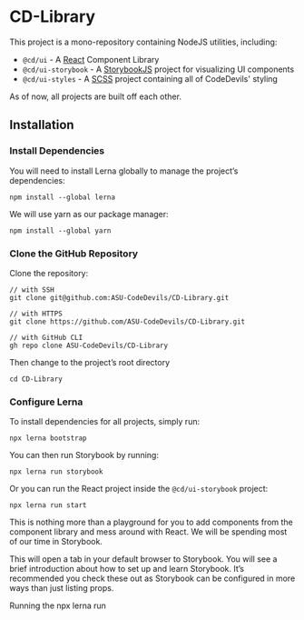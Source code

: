 
# CD-Library
This project is a mono-repository containing NodeJS utilities, including:

* `@cd/ui` - A [React](https://reactjs.org/) Component Library
* `@cd/ui-storybook` - A [StorybookJS](https://storybook.js.org/) project for visualizing UI components
* `@cd/ui-styles` - A [SCSS](https://sass-lang.com/) project containing all of CodeDevils' styling

As of now, all projects are built off each other.

## Installation

### Install Dependencies

You will need to install Lerna globally to manage the project’s dependencies:

```
npm install --global lerna
```

We will use yarn as our package manager:

```
npm install --global yarn 
```

### Clone the GitHub Repository

Clone the repository:

```
// with SSH
git clone git@github.com:ASU-CodeDevils/CD-Library.git

// with HTTPS
git clone https://github.com/ASU-CodeDevils/CD-Library.git

// with GitHub CLI
gh repo clone ASU-CodeDevils/CD-Library
```

Then change to the project’s root directory

```
cd CD-Library
```

### Configure Lerna

To install dependencies for all projects, simply run:

```
npx lerna bootstrap
```

You can then run Storybook by running:

```
npx lerna run storybook
```

Or you can run the React project inside the `@cd/ui-storybook` project:

```
npx lerna run start
```

This is nothing more than a playground for you to add components from the component library
and mess around with React. We will be spending most of our time in Storybook.

This will open a tab in your default browser to Storybook. You will see a brief introduction about how to set up and learn Storybook. It’s recommended you check these out as Storybook can be configured in more ways than just listing props.

Running the npx lerna run <script> command will run all packages with the <script> command specified in their package.json.
